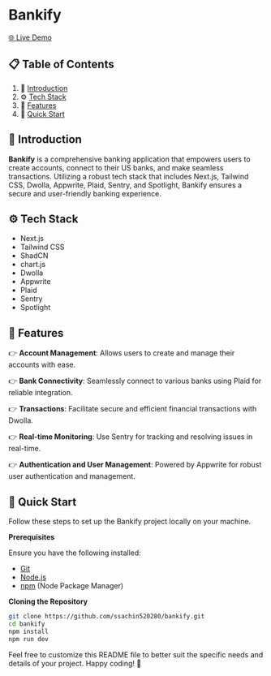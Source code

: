 # Bankify

<a name="live-demo" href="https://bankify-topaz.vercel.app">🌐 Live Demo</a>

## 📋 Table of Contents

1. 🤖 [Introduction](#introduction)
2. ⚙️ [Tech Stack](#tech-stack)
3. 🔋 [Features](#features)
4. 🤸 [Quick Start](#quick-start)

## <a name="introduction">🤖 Introduction</a>

**Bankify** is a comprehensive banking application that empowers users to create accounts, connect to their US banks, and make seamless transactions. Utilizing a robust tech stack that includes Next.js, Tailwind CSS, Dwolla, Appwrite, Plaid, Sentry, and Spotlight, Bankify ensures a secure and user-friendly banking experience.

## <a name="tech-stack">⚙️ Tech Stack</a>

- Next.js
- Tailwind CSS
- ShadCN
- chart.js
- Dwolla
- Appwrite
- Plaid
- Sentry
- Spotlight

## <a name="features">🔋 Features</a>

👉 **Account Management**: Allows users to create and manage their accounts with ease.

👉 **Bank Connectivity**: Seamlessly connect to various banks using Plaid for reliable integration.

👉 **Transactions**: Facilitate secure and efficient financial transactions with Dwolla.

👉 **Real-time Monitoring**: Use Sentry for tracking and resolving issues in real-time.

👉 **Authentication and User Management**: Powered by Appwrite for robust user authentication and management.

## <a name="quick-start">🤸 Quick Start</a>

Follow these steps to set up the Bankify project locally on your machine.

**Prerequisites**

Ensure you have the following installed:

- [Git](https://git-scm.com/)
- [Node.js](https://nodejs.org/en)
- [npm](https://www.npmjs.com/) (Node Package Manager)

**Cloning the Repository**

```bash
git clone https://github.com/ssachin520280/bankify.git
cd bankify
npm install
npm run dev
```

Feel free to customize this README file to better suit the specific needs and details of your project. Happy coding! 🚀